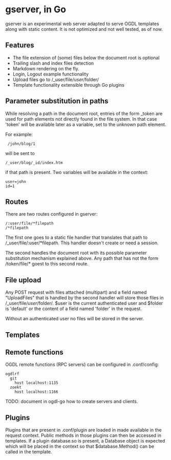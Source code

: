 # gserver, in Go

gserver is an experimental web server adapted to serve OGDL templates along with
static content. It is not optimized and not well tested, as of now.

## Features

 - The file extension of (some) files below the document root is optional
 - Trailing slash and index files detection
 - Markdown rendering on the fly.
 - Login, Logout example functionality
 - Upload files go to /_user/file/$user/$folder/
 - Template functionality extensible through Go plugins

## Parameter substitution in paths

While resolving a path in the document root, entries of the form _token are
used for path elements not directly found in the file system. In that case 'token'
will be available later as a variable, set to the unknown path element.

For example:

     /john/blog/1

will be sent to

    /_user/blog/_id/index.htm

if that path is present. Two variables will be available in the context:

    user=john
    id=1

## Routes

There are two routes configured in gserver:

    /:user/file/*filepath
	/*filepath

The first one goes to a static file handler that translates that path to 
/_user/file/:user/*filepath. This handler doesn't create or need a session.

The second handles the document root with its possible parameter substitution
mechanism explained above. Any path that has not the form /token/file/* goest
to this second route.

## File upload

Any POST request with files attached (multipart) and a field named "UploadFiles"
that is handled by the second handler will store those files in /_user/file/$user/$folder/.
$user is the current authenticated user and $folder is 'default' or the content of
a field named 'folder' in the request.

Without an authenticated user no files will be stored in the server.

## Templates

## Remote functions

OGDL remote functions (RPC servers) can be configured in .conf/config:

    ogdlrf
      git
        host localhost:1135
      zoekt
        host localhost:1166

TODO: document in ogdl-go how to create servers and clients.

## Plugins

Plugins that are present in .conf/plugin are loaded in made available in the
request context. Public methods in those plugins can then be accessed in templates.
If a plugin database.so is present, a Database object is expected which will be
placed in the context so that $database.Method() can be called in the template.




